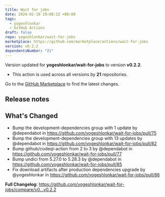 ```yaml
---
title: Wait for jobs
date: 2024-02-18 19:08:12 +00:00
tags:
  - yogeshlonkar
  - GitHub Actions
draft: false
repo: yogeshlonkar/wait-for-jobs
marketplace: https://github.com/marketplace/actions/wait-for-jobs
version: v0.2.2
dependentsNumber: "21"
---
```



Version updated for **yogeshlonkar/wait-for-jobs** to version **v0.2.2**.
- This action is used across all versions by **21** repositories.

Go to the [GitHub Marketplace](https://github.com/marketplace/actions/wait-for-jobs) to find the latest changes.

## Release notes

## What's Changed
* Bump the development-dependencies group with 1 update by @dependabot in https://github.com/yogeshlonkar/wait-for-jobs/pull/75
* Bump the development-dependencies group with 13 updates by @dependabot in https://github.com/yogeshlonkar/wait-for-jobs/pull/82
* Bump github/codeql-action from 2 to 3 by @dependabot in https://github.com/yogeshlonkar/wait-for-jobs/pull/77
* Bump undici from 5.27.0 to 5.28.3 by @dependabot in https://github.com/yogeshlonkar/wait-for-jobs/pull/85
* Fix download artifacts after production dependencies upgrade by @yogeshlonkar in https://github.com/yogeshlonkar/wait-for-jobs/pull/86


**Full Changelog**: https://github.com/yogeshlonkar/wait-for-jobs/compare/v0...v0.2.2
